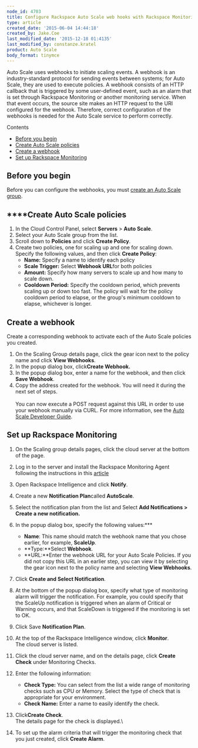 ```yaml
---
node_id: 4703
title: Configure Rackspace Auto Scale web hooks with Rackspace Monitoring
type: article
created_date: '2015-06-04 14:44:18'
created_by: Jake.Coe
last_modified_date: '2015-12-18 01:4135'
last_modified_by: constanze.kratel
product: Auto Scale
body_format: tinymce
---
```


Auto Scale uses webhooks to initiate scaling events. A webhook is an
industry-standard protocol for sending events between systems; for Auto
Scale, they are used to execute policies. A webhook consists of an HTTP
callback that is triggered by some user-defined event, such as an alarm
that is set through Rackspace Monitoring or another monitoring service.
When that event occurs, the source site makes an HTTP request to the URI
configured for the webhook. Therefore, correct configuration of the
webhooks is needed for the Auto Scale service to perform correctly.

Contents

-   [Before you begin](#beforeBegin)
-   [Create Auto Scale policies](#createPolicies)
-   [Create a webhook](#createWebhook)
-   [Set up Rackspace Monitoring](#setUpCloudMonitoring)

Before you begin
----------------

Before you can configure the webhooks, you must  [create an Auto Scale
group](http://www.rackspace.com/knowledge_center/article/rackspace-auto-scale-control-panel-user-guide-creating-scaling-groups#CreateScalingGroup).

****Create Auto Scale policies
------------------------------

1.  In the Cloud Control Panel, select **Servers** \> **Auto Scale**.
2.  Select your Auto Scale group from the list.
3.  Scroll down to **Policies** and click **Create Policy**.
4.  Create two policies, one for scaling up and one for scaling down.
    Specify the following values, and then click **Create Policy**:
    -   **Name:** Specify a name to identify each policy
    -   **Scale Trigger:**  Select **Webhook URL**for both policies
    -   **Amount:** Specify how many servers to scale up and how many to
        scale down.
    -   **Cooldown Period:** Specify the cooldown period, which prevents
        scaling up or down too fast. The policy will wait for the policy
        cooldown period to elapse, or the group's minimum cooldown to
        elapse, whichever is longer.

**Create a webhook**
--------------------

Create a corresponding webhook to activate each of the Auto Scale
policies you created.

1.  On the Scaling Group details page, click the gear icon next to the
    policy name and click **View Webhooks**.
2.  In the popup dialog box, click**Create Webhook.**
3.  In the popup dialog box, enter a name for the webhook, and then
    click **Save Webhook**.
4.  Copy the address created for the webhook. You will need it during
    the next set of steps.\
     \
     You can now execute a POST request against this URL in order to use
    your webhook manually via CURL. For more information, see the [Auto
    Scale Developer
    Guide](https://developer.rackspace.com/docs/autoscale/v1/developer-guide/#webhooks-and-capability-urls).

 

**Set up Rackspace Monitoring**
-------------------------------

1.  On the Scaling group details pages, click the cloud server at the
    bottom of the page.
2.  Log in to the server and install the Rackspace Monitoring Agent
    following the instructions in this
    [article](http://www.rackspace.com/knowledge_center/article/install-and-configure-the-cloud-monitoring-agent)
3.  Open Rackspace  Intelligence and click **Notify**.
4.  Create a new **Notification Plan**called **AutoScale**.
5.  Select the notification plan from the list and Select **Add
    Notifications \> Create a new notification.**
6.  In the popup dialog box, specify the following values:***
    -   **Name**: This name should match the webhook name that you chose
        earlier, for example, **ScaleUp**.
    -   **Type:**Select **Webhook**.
    -   **URL:**Enter the webhook URL for your Auto Scale Policies. If
        you did not copy this URL in an earlier step, you can view it by
        selecting the gear icon next to the policy name and selecting
        **View Webhooks**.

7.  Click **Create and Select Notification**.
8.  At the bottom of the popup dialog box, specify what type of
    monitoring alarm will trigger the notification. For example, you
    could specify that the ScaleUp notification is triggered when an
    alarm of Critical or Warning occurs, and that ScaleDown is triggered
    if the monitoring is set to OK.
9.  Click Save **Notification Plan**.
10. At the top of the Rackspace Intelligence window, click **Monitor**.\
     The cloud server is listed.
11. Click the cloud server name, and on the details page, click **Create
    Check** under Monitoring Checks.
12. Enter the following information:
    -   **Check Type:** You can select from the list a wide range of
        monitoring checks such as CPU or Memory. Select the type of
        check that is appropriate for your environment.
    -   **Check Name:** Enter a name to easily identify the check.

13. Click**Create Check**.\
     The details page for the check is displayed.\
      
14. To set up the alarm criteria that will trigger the monitoring check
    that you just created, click **Create Alarm**.


